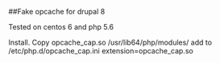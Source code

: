 ##Fake opcache for drupal 8

Tested on centos 6 and php 5.6

  Install.
  Copy opcache_cap.so /usr/lib64/php/modules/
  add to /etc/php.d/opcache_cap.ini
  extension=opcache_cap.so
